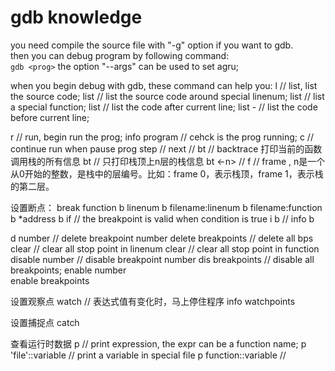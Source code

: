 # gdb knowledge

you need compile the source file with "-g" option if you want to gdb.  
then you can debug program by following command:  
`gdb <prog>`
the option "--args" can be used to set agru;  

when you begin debug with gdb, these command can help you:
l // list, list the source code;
list <linenum> // list the source code around special linenum;
list <function> // list a special function;
list // list the code after current line;
list - // list the code before current line;

r // run, begin run the prog;
info program // cehck is the prog running;
c // continue run when pause prog
step //
next //
bt // backtrace 打印当前的函数调用栈的所有信息
bt <n> // 只打印栈顶上n层的栈信息
bt <-n> //
f <n> // frame <n>, n是一个从0开始的整数，是栈中的层编号。比如：frame 0，表示栈顶，frame 1，表示栈的第二层。


设置断点：
break function
b linenum
b filename:linenum
b filename:function
b *address
b if <condition> // the breakpoint is valid when condition is true
i b // info b

d number // delete breakpoint number
delete breakpoints // delete all bps  
clear <linenum> // clear all stop point in linenum
clear <function> // clear all stop point in function
disable number // disable breakpoint number
dis breakpoints // disable all breakpoints;
enable number  
enable breakpoints  

设置观察点
watch <expr> // 表达式值有变化时，马上停住程序
info watchpoints

设置捕捉点
catch <event>

查看运行时数据
p <expr> // print expression, the expr can be a function name;
p 'file'::variable // print a variable in special file
p function::variable //
